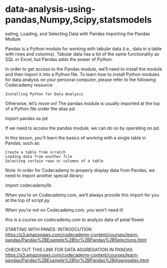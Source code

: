 # data-analysis-using-pandas,Numpy,Scipy,statsmodels

eating, Loading, and Selecting Data with Pandas
Importing the Pandas Module

Pandas is a Python module for working with tabular data (i.e., data in a table with rows and columns). Tabular data has a lot of the same functionality as SQL or Excel, but Pandas adds the power of Python.

In order to get access to the Pandas module, we’ll need to install the module and then import it into a Python file. To learn how to install Python modules for data analysis on your personal computer, please refer to the following Codecademy resource:

    Installing Python for Data Analysis

Otherwise, let’s move on! The pandas module is usually imported at the top of a Python file under the alias pd.

import pandas as pd

If we need to access the pandas module, we can do so by operating on pd.

In this lesson, you’ll learn the basics of working with a single table in Pandas, such as:

    Create a table from scratch
    Loading data from another file
    Selecting certain rows or columns of a table

Note: In order for Codecademy to properly display data from Pandas, we need to import another special library:

import codecademylib

When you’re on Codecademy.com, we’ll always provide this import for you at the top of script.py.

When you’re not on Codecademy.com, you won’t need it!


this is a course on codecademy.com to analyze data of petal flower
 
 STARTING WITH PANDS :INTRODCUTION
 https://s3.amazonaws.com/codecademy-content/courses/learn-pandas/Pandas%2BExample%2Bfor%2BPandas%2BSelections.html
 
 CHECK OUT THIS LINK FOR DATA AGGREGATION IN PANDAS
 https://s3.amazonaws.com/codecademy-content/courses/learn-pandas/Pandas%2BExample%2Bfor%2BPandas%2BAggregates.html
 
 
 
